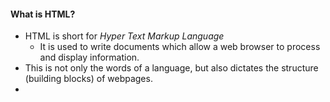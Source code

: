 #### What is HTML?
- HTML is short for *Hyper Text Markup Language*
	- It is used to write documents which allow a web browser to process and display information.
- This is not only the words of a language, but also dictates the structure (building blocks) of webpages.
- 